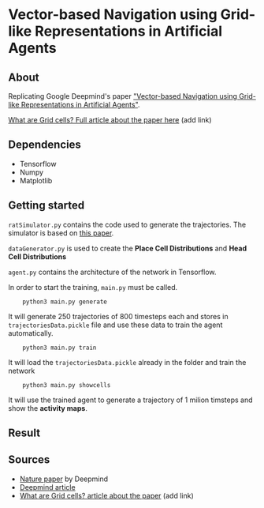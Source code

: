 # Vector-based Navigation using Grid-like Representations in Artificial Agents

## About
Replicating Google Deepmind's paper ["Vector-based Navigation using Grid-like Representations in Artificial Agents"](https://deepmind.com/blog/grid-cells/).

[What are Grid cells?  Full article about the paper here]() (add link)

## Dependencies
* Tensorflow
* Numpy
* Matplotlib

## Getting started
`ratSimulator.py` contains the code used to generate the trajectories. The simulator is based on [this paper](https://journals.plos.org/ploscompbiol/article/file?id=10.1371/journal.pcbi.1002553&type=printable).

`dataGenerator.py` is used to create the **Place Cell Distributions** and **Head Cell Distributions**

`agent.py` contains the architecture of the network in Tensorflow.

In order to start the training, `main.py` must be called.

```
	python3 main.py generate
```

It will generate 250 trajectories of 800 timesteps each and stores in `trajectoriesData.pickle` file
and use these data to train the agent automatically.

```
	python3 main.py train
```

It will load the `trajectoriesData.pickle` already in the folder and train the network

```
	python3 main.py showcells
```

It will use the trained agent to generate a trajectory of 1 milion timsteps and show the **activity maps**.

## Result


## Sources
* [Nature paper](https://www.nature.com/articles/s41586-018-0102-6) by Deepmind
* [Deepmind article](https://deepmind.com/blog/grid-cells/)
* [What are Grid cells? article about the paper]() (add link)
